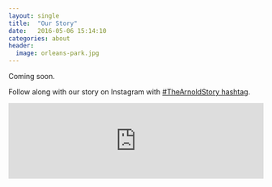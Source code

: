 ```yaml
---
layout: single
title:  "Our Story"
date:   2016-05-06 15:14:10
categories: about
header:
  image: orleans-park.jpg
---
```


Coming soon.

Follow along with our story on Instagram with [#TheArnoldStory hashtag](https://www.instagram.com/explore/tags/thearnoldstory/).

<script src="http://snapwidget.com/js/snapwidget.js"></script>
<iframe src="http://snapwidget.com/in/?h=dGhlYXJub2xkc3Rvcnl8aW58MTI1fDN8M3x8bm98NXxub25lfG9uU3RhcnR8eWVzfHllcw==&ve=100516" title="Instagram Widget" class="snapwidget-widget" allowTransparency="true" frameborder="0" scrolling="no" style="border:none; overflow:hidden; width:100%;"></iframe>
